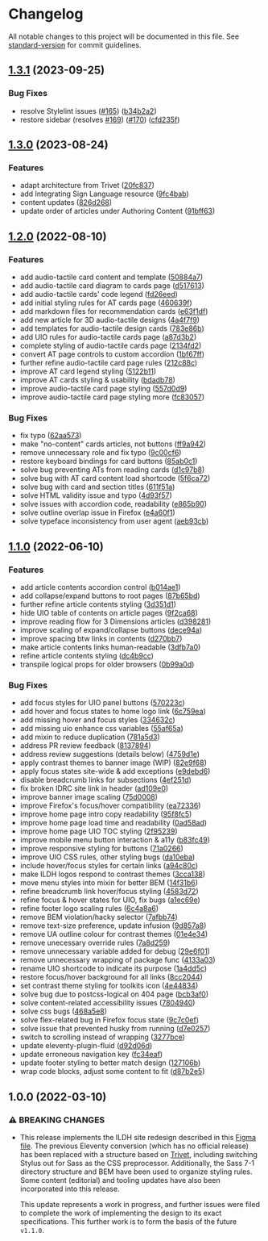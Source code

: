 # Changelog

All notable changes to this project will be documented in this file.
See [standard-version](https://github.com/conventional-changelog/standard-version) for commit guidelines.

## [1.3.1](https://github.com/fluid-project/handbook.floeproject.org/compare/v1.3.0...v1.3.1) (2023-09-25)


### Bug Fixes

* resolve Stylelint issues ([#165](https://github.com/fluid-project/handbook.floeproject.org/issues/165)) ([b34b2a2](https://github.com/fluid-project/handbook.floeproject.org/commit/b34b2a29c3b6079ede5ebf9a4b26a21b32be6f10))
* restore sidebar (resolves [#169](https://github.com/fluid-project/handbook.floeproject.org/issues/169)) ([#170](https://github.com/fluid-project/handbook.floeproject.org/issues/170)) ([cfd235f](https://github.com/fluid-project/handbook.floeproject.org/commit/cfd235fbe9c093cff652f72e03cde1b9f381f1a8))

## [1.3.0](https://github.com/fluid-project/handbook.floeproject.org/compare/v1.2.0...v1.3.0) (2023-08-24)


### Features

* adapt architecture from Trivet ([20fc837](https://github.com/fluid-project/handbook.floeproject.org/commit/20fc8377500213686ea9fffa0a52e26baf374092))
* add Integrating Sign Language resource ([9fc4bab](https://github.com/fluid-project/handbook.floeproject.org/commit/9fc4bab17094b2a3ec68916541ffd6cd5fcb17d0))
* content updates ([826d268](https://github.com/fluid-project/handbook.floeproject.org/commit/826d2681edaace816064918e7c767bd532ae3ecb))
* update order of articles under Authoring Content ([91bff63](https://github.com/fluid-project/handbook.floeproject.org/commit/91bff63a49f0ca56bb42eb84a372b67435be295f))

## [1.2.0](https://github.com/fluid-project/handbook.floeproject.org/compare/v1.1.0...v1.2.0) (2022-08-10)

### Features

* add audio-tactile card content and template ([50884a7](https://github.com/fluid-project/handbook.floeproject.org/commit/50884a7e2b65a4a9efe4d54d6eeccb243364457e))
* add audio-tactile card diagram to cards page ([d517613](https://github.com/fluid-project/handbook.floeproject.org/commit/d517613d04dcf19b6ee859b535d0b7d7306a81fe))
* add audio-tactile cards' code legend ([fd26eed](https://github.com/fluid-project/handbook.floeproject.org/commit/fd26eed5d851bcf1fd3c77e95b95911165622763))
* add initial styling rules for AT cards page ([460639f](https://github.com/fluid-project/handbook.floeproject.org/commit/460639fdbf3924bc9295758f29b4b9a08421fd4e))
* add markdown files for recommendation cards ([e63f1df](https://github.com/fluid-project/handbook.floeproject.org/commit/e63f1dfb34882feb53e73334e35872f7c21d7f03))
* add new article for 3D audio-tactile designs ([4a4f7f9](https://github.com/fluid-project/handbook.floeproject.org/commit/4a4f7f927aed30e583793b802610dc48dcc2b035))
* add templates for audio-tactile design cards ([783e86b](https://github.com/fluid-project/handbook.floeproject.org/commit/783e86b20cde2e01bd035def23204fb5257be277))
* add UIO rules for audio-tactile cards page ([a87d3b2](https://github.com/fluid-project/handbook.floeproject.org/commit/a87d3b2182501afa5596bb6b1fddc846fcc80cf9))
* complete styling of audio-tactile cards page ([2134fd2](https://github.com/fluid-project/handbook.floeproject.org/commit/2134fd2934b0873037784aeb105d106dacfa20b0))
* convert AT page controls to custom accordion ([1bf67ff](https://github.com/fluid-project/handbook.floeproject.org/commit/1bf67ff944d66c0244269d1ddf134cfe253e0772))
* further refine audio-tactile card page rules ([212c88c](https://github.com/fluid-project/handbook.floeproject.org/commit/212c88c1c8f77295495f595b45c3bc4bd681d1a8))
* improve AT card legend styling ([5122b11](https://github.com/fluid-project/handbook.floeproject.org/commit/5122b116a7e1fb9976e1fe0f56ec60691a5c70a1))
* improve AT cards styling & usability ([bdadb78](https://github.com/fluid-project/handbook.floeproject.org/commit/bdadb783bf70f5e7273b45733647ad38728127ea))
* improve audio-tactile card page styling ([557d0d9](https://github.com/fluid-project/handbook.floeproject.org/commit/557d0d9e12a87af92d5ccc6bdc678439edb1205b))
* improve audio-tactile card page styling more ([fc83057](https://github.com/fluid-project/handbook.floeproject.org/commit/fc8305703e849e7bcc5ff7547982af32a5c44fa5))

### Bug Fixes

* fix typo ([62aa573](https://github.com/fluid-project/handbook.floeproject.org/commit/62aa573bf3b8be137c69e33bb4007b2ee02b0df9))
* make "no-content" cards articles, not buttons ([ff9a942](https://github.com/fluid-project/handbook.floeproject.org/commit/ff9a94279958a80581caae7236158220cbfbadb6))
* remove unnecessary role and fix typo ([9c00cf6](https://github.com/fluid-project/handbook.floeproject.org/commit/9c00cf6a355b0010111ed9ac8cced93eae53afe9))
* restore keyboard bindings for card buttons ([85ab0c1](https://github.com/fluid-project/handbook.floeproject.org/commit/85ab0c1e90a2d0c23766e83e121e917419d030e9))
* solve bug preventing ATs from reading cards ([d1c97b8](https://github.com/fluid-project/handbook.floeproject.org/commit/d1c97b811e86d90408c716f0e13a83e8ace37a0e))
* solve bug with AT card content load shortcode ([5f6ca72](https://github.com/fluid-project/handbook.floeproject.org/commit/5f6ca729b7f014ea4f917f49ad94b7766dcb3c11))
* solve bug with card and section titles ([611f51a](https://github.com/fluid-project/handbook.floeproject.org/commit/611f51ab5d8578cc091c25951dc5c17fb7552907))
* solve HTML validity issue and typo ([4d93f57](https://github.com/fluid-project/handbook.floeproject.org/commit/4d93f57d22b8e960a74330f9cd447cf2f0705857))
* solve issues with accordion code, readability ([e865b90](https://github.com/fluid-project/handbook.floeproject.org/commit/e865b9039399667afd694e19219cc5ed3150f15e))
* solve outline overlap issue in Firefox ([e4a60f1](https://github.com/fluid-project/handbook.floeproject.org/commit/e4a60f124e156126bbdb8e20d88e469b5b8ca402))
* solve typeface inconsistency from user agent ([aeb93cb](https://github.com/fluid-project/handbook.floeproject.org/commit/aeb93cb39cc5b414152380257e09b1104b198642))

## [1.1.0](https://github.com/fluid-project/handbook.floeproject.org/compare/v1.0.0...v1.1.0) (2022-06-10)

### Features

* add article contents accordion control ([b014ae1](https://github.com/fluid-project/handbook.floeproject.org/commit/b014ae122c67be19f38c5c326b942eb2cef2d411))
* add collapse/expand buttons to root pages ([87b65bd](https://github.com/fluid-project/handbook.floeproject.org/commit/87b65bd4453c49a3eabf29bb7c99b6ab0b7c9f17))
* further refine article contents styling ([3d351d1](https://github.com/fluid-project/handbook.floeproject.org/commit/3d351d1eaa7eafbf9d828a10fcb4510a5eeddc15))
* hide UIO table of contents on article pages ([9f2ca68](https://github.com/fluid-project/handbook.floeproject.org/commit/9f2ca68fa9547085cb17ad78424bb0c31e71980c))
* improve reading flow for 3 Dimensions articles ([d398281](https://github.com/fluid-project/handbook.floeproject.org/commit/d398281947c2096d277d111b334740ee7c3bc785))
* improve scaling of expand/collapse buttons ([dece94a](https://github.com/fluid-project/handbook.floeproject.org/commit/dece94a942b5afcf698cba859876d29c1d57f56b))
* improve spacing btw links in contents ([d270bb7](https://github.com/fluid-project/handbook.floeproject.org/commit/d270bb7db6013a79e6a7c3d033ff2a331f665373))
* make article contents links human-readable ([3dfb7a0](https://github.com/fluid-project/handbook.floeproject.org/commit/3dfb7a011f989d2aad427d3462e5c0efb2d14158))
* refine article contents styling ([dc4b9cc](https://github.com/fluid-project/handbook.floeproject.org/commit/dc4b9ccd3ac13b220b63bd4b0a942cee20e4aa3c))
* transpile logical props for older browsers ([0b99a0d](https://github.com/fluid-project/handbook.floeproject.org/commit/0b99a0d275f6ac85b052940f59aa48789b38fbd9))

### Bug Fixes

* add focus styles for UIO panel buttons ([570223c](https://github.com/fluid-project/handbook.floeproject.org/commit/570223cf9b4d5a50c8c9f5e08cd8b305c232dc3b))
* add hover and focus states to home logo link ([6c759ea](https://github.com/fluid-project/handbook.floeproject.org/commit/6c759ea1eb96ab8327b2ad11cf41e7b6a09d2ff1))
* add missing hover and focus styles ([334632c](https://github.com/fluid-project/handbook.floeproject.org/commit/334632c1869fa011e5c8ff4f41e7a6cf186725c9))
* add missing uio enhance css variables ([55af65a](https://github.com/fluid-project/handbook.floeproject.org/commit/55af65a589f770fc3593b6ffc43e6574b93354ba))
* add mixin to reduce duplication ([781a5d3](https://github.com/fluid-project/handbook.floeproject.org/commit/781a5d372e8786a74961d731106dd253054a97ed))
* address PR review feedback ([8137894](https://github.com/fluid-project/handbook.floeproject.org/commit/8137894fa864f035a8cd8890125e028911d24667))
* address review suggestions (details below) ([4759d1e](https://github.com/fluid-project/handbook.floeproject.org/commit/4759d1e7fa619be500709afa7b3932b6e8ca2e68))
* apply contrast themes to banner image (WIP) ([82e9f68](https://github.com/fluid-project/handbook.floeproject.org/commit/82e9f68bebd5aa77e7f1128456e36e0873355b62))
* apply focus states site-wide & add exceptions ([e9debd6](https://github.com/fluid-project/handbook.floeproject.org/commit/e9debd69a7d6358b0c611bd829248d84e78b2bf6))
* disable breadcrumb links for subsections ([4ef251d](https://github.com/fluid-project/handbook.floeproject.org/commit/4ef251d5b0d7ec257570b832ed425c1d9c0aa3c8))
* fix broken IDRC site link in header ([ad109e0](https://github.com/fluid-project/handbook.floeproject.org/commit/ad109e0c1b5a7012b00e247ebb40976de421a5c5))
* improve banner image scaling ([75d0008](https://github.com/fluid-project/handbook.floeproject.org/commit/75d0008d96cda6e16ec42e5ddcb1c0011298509c))
* improve Firefox's focus/hover compatibility ([ea72336](https://github.com/fluid-project/handbook.floeproject.org/commit/ea72336bfce7ab087fa5d8b83c354b11e8ac8e1a))
* improve home page intro copy readability ([95f8fc5](https://github.com/fluid-project/handbook.floeproject.org/commit/95f8fc5587e5d65a986487882bc5a62c1e4b8bbc))
* improve home page load time and readability ([0ad58ad](https://github.com/fluid-project/handbook.floeproject.org/commit/0ad58adddc2c12500a9e396313b981541696e569))
* improve home page UIO TOC styling ([2f95239](https://github.com/fluid-project/handbook.floeproject.org/commit/2f952391d324b1b101c1bc8b33f950afbf9c0f01))
* improve mobile menu button interaction & a11y ([b83fc49](https://github.com/fluid-project/handbook.floeproject.org/commit/b83fc4995254f9a0b8cd3ad9425eae07537f4a7b))
* improve responsive styling for buttons ([71a0266](https://github.com/fluid-project/handbook.floeproject.org/commit/71a026697545ed795368c6a0b59755677b020629))
* improve UIO CSS rules, other styling bugs ([da10eba](https://github.com/fluid-project/handbook.floeproject.org/commit/da10eba132fab2ffe486971fc4d9440c21effe5a))
* include hover/focus styles for certain links ([a94c80c](https://github.com/fluid-project/handbook.floeproject.org/commit/a94c80c27d4980b0ca05d65ff3a767e4e79af6aa))
* make ILDH logos respond to contrast themes ([3cca138](https://github.com/fluid-project/handbook.floeproject.org/commit/3cca138c9779dcafd3272f31cee930d4a570864b))
* move menu styles into mixin for better BEM ([14f31b6](https://github.com/fluid-project/handbook.floeproject.org/commit/14f31b66da9d66136315ed60b6afefd47a452062))
* refine breadcrumb link hover/focus styling ([4583d72](https://github.com/fluid-project/handbook.floeproject.org/commit/4583d727812818c62c19e1791b95159598f798ac))
* refine focus & hover states for UIO, fix bugs ([a1ec69e](https://github.com/fluid-project/handbook.floeproject.org/commit/a1ec69e91e31f885dbe456dcaf79162b7ca10c4f))
* refine footer logo scaling rules ([6c4a8a6](https://github.com/fluid-project/handbook.floeproject.org/commit/6c4a8a6e5a1c1a33224efd5d2a9fb5a8aaf80847))
* remove BEM violation/hacky selector ([7afbb74](https://github.com/fluid-project/handbook.floeproject.org/commit/7afbb74852b6fde7845ae93d6367cd3ea0c54dfa))
* remove text-size preference, update infusion ([9d857a8](https://github.com/fluid-project/handbook.floeproject.org/commit/9d857a84c1db8b07c96d1fc73489380ed33179ba))
* remove UA outline colour for contrast themes ([01e4e34](https://github.com/fluid-project/handbook.floeproject.org/commit/01e4e345ae51296a30da58f027bc788af9fadc45))
* remove unecessary override rules ([7a8d259](https://github.com/fluid-project/handbook.floeproject.org/commit/7a8d259ef920381c3973ae1a1d2de8915c7cdf7b))
* remove unnecessary variable added for debug ([29e6f01](https://github.com/fluid-project/handbook.floeproject.org/commit/29e6f0153967b2d8a1fb0945841b91b46012b48e))
* remove unnecessary wrapping of package func ([4133a03](https://github.com/fluid-project/handbook.floeproject.org/commit/4133a03b163d200ea392ac67306086003ea0dc10))
* rename UIO shortcode to indicate its purpose ([1a4dd5c](https://github.com/fluid-project/handbook.floeproject.org/commit/1a4dd5cc2b214ec6569269d0855babcfb27c6682))
* restore focus/hover background for all links ([8cc2044](https://github.com/fluid-project/handbook.floeproject.org/commit/8cc20446ea8ee3456c939cfe4547f57ceae9b884))
* set contrast theme styling for toolkits icon ([4e44834](https://github.com/fluid-project/handbook.floeproject.org/commit/4e4483470c1646c5e051be804581b5618c88da7c))
* solve bug due to postcss-logical on 404 page ([bcb3af0](https://github.com/fluid-project/handbook.floeproject.org/commit/bcb3af038959f40df0ef4c1080205d4ffd8942f8))
* solve content-related accessibility issues ([7804940](https://github.com/fluid-project/handbook.floeproject.org/commit/78049403a7d8862a8f48d2c843e02c39bcda0525))
* solve css bugs ([468a5e8](https://github.com/fluid-project/handbook.floeproject.org/commit/468a5e8409b07ee560513bd224421f27729433ac))
* solve flex-related bug in Firefox focus state ([9c7c0ef](https://github.com/fluid-project/handbook.floeproject.org/commit/9c7c0efc053584553135f530ca12191263be8a8d))
* solve issue that prevented husky from running ([d7e0257](https://github.com/fluid-project/handbook.floeproject.org/commit/d7e025712937f8db4ef6da9205a90cd5bf1de8c7))
* switch to scrolling instead of wrapping ([3277bce](https://github.com/fluid-project/handbook.floeproject.org/commit/3277bce3c4d2e574dfe9715855c484147a02bda7))
* update eleventy-plugin-fluid ([d92d06d](https://github.com/fluid-project/handbook.floeproject.org/commit/d92d06dfcfc272a13979d8359f8369aa8e3089b3))
* update erroneous navigation key ([fc34eaf](https://github.com/fluid-project/handbook.floeproject.org/commit/fc34eaff89c69654aa39a5a7a133ca53f4426b87))
* update footer styling to better match design ([127106b](https://github.com/fluid-project/handbook.floeproject.org/commit/127106be4e2a978f681ae7820c355e459f97bad1))
* wrap code blocks, adjust some content to fit ([d87b2e5](https://github.com/fluid-project/handbook.floeproject.org/commit/d87b2e574927a0caefa87d5a48b7b51885b81168))

## 1.0.0 (2022-03-10)

### ⚠ BREAKING CHANGES

* This release implements the ILDH site redesign described in this [Figma file](https://www.figma.com/file/JVjWAROz9jZBbDaemwom2y/ILDH?node-id=0%3A1).
  The previous Eleventy conversion (which has no official release) has been replaced with a structure based on [Trivet](https://github.com/fluid-project/trivet),
  including switching Stylus out for Sass as the CSS preprocessor. Additionally, the Sass 7-1 directory structure and
  BEM have been used to organize styling rules. Some content (editorial) and tooling updates have also been incorporated
  into this release.

  This update represents a work in progress, and further issues were filed to complete the work of implementing the design
  to its exact specifications. This further work is to form the basis of the future `v1.1.0`.

